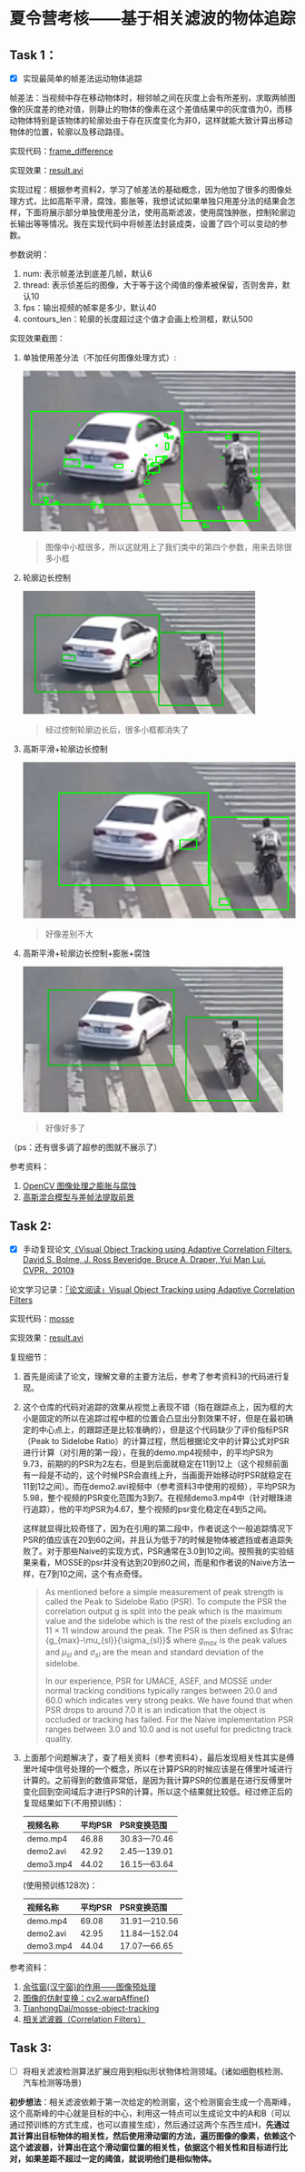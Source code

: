 # 夏令营考核——基于相关滤波的物体追踪

## Task 1：

- [x] 实现最简单的帧差法运动物体追踪

帧差法：当视频中存在移动物体时，相邻帧之间在灰度上会有所差别，求取两帧图像的灰度差的绝对值，则静止的物体的像素在这个差值结果中的灰度值为0，而移动物体特别是该物体的轮廓处由于存在灰度变化为非0，这样就能大致计算出移动物体的位置，轮廓以及移动路径。

实现代码：[frame_difference](https://github.com/zeroRains/Task-for-object-chacking/blob/master/Task_1/frame_difference_method.py#L1)

实现效果：[result.avi](https://github.com/zeroRains/Task-for-object-chacking/raw/master/Task_1/result.avi)

实现过程：根据参考资料2，学习了帧差法的基础概念，因为他加了很多的图像处理方式，比如高斯平滑，腐蚀，膨胀等，我想试试如果单独只用差分法的结果会怎样，下面将展示部分单独使用差分法，使用高斯滤波，使用腐蚀肿胀，控制轮廓边长输出等等情况。我在实现代码中将帧差法封装成类，设置了四个可以变动的参数。

参数说明：
1. num: 表示帧差法到底差几帧，默认6
2. thread: 表示侦差后的图像，大于等于这个阈值的像素被保留，否则舍弃，默认10
3. fps：输出视频的帧率是多少，默认40
4. contours_len：轮廓的长度超过这个值才会画上检测框，默认500

实现效果截图：
1. 单独使用差分法（不加任何图像处理方式）:

    ![](images/fig1.png)

    > 图像中小框很多，所以这就用上了我们类中的第四个参数，用来去除很多小框

2. 轮廓边长控制

    ![](images/fig2.png)

    > 经过控制轮廓边长后，很多小框都消失了

3. 高斯平滑+轮廓边长控制

    ![](images/fig3.png)
    
    > 好像差别不大

4. 高斯平滑+轮廓边长控制+膨胀+腐蚀

    ![](images/fig4.png)
    
    > 好像好多了

（ps：还有很多调了超参的图就不展示了）

参考资料：
1. [OpenCV 图像处理之膨胀与腐蚀](https://zhuanlan.zhihu.com/p/110330329)
2. [高斯混合模型与差帧法提取前景](https://blog.csdn.net/qq_45087786/article/details/121865855)


## Task 2:


- [x] 手动复现论文[《Visual Object Tracking using Adaptive Correlation Filters. David S. Bolme, J. Ross Beveridge, Bruce A. Draper, Yui Man Lui. CVPR，2010》](https://ieeexplore.ieee.org/abstract/document/5539960)

论文学习记录：[「论文阅读」Visual Object Tracking using Adaptive Correlation Filters](https://blog.zerorains.top/2022/07/02/%E3%80%8C%E8%AE%BA%E6%96%87%E9%98%85%E8%AF%BB%E3%80%8DVisual-Object-Tracking-using-Adaptive-Correlation-Filters/)

实现代码：[mosse](https://github.com/zeroRains/Task-for-object-chacking/blob/master/Task_2/mosse.py#L1)

实现效果：[result.avi](https://github.com/zeroRains/Task-for-object-chacking/raw/master/Task_2/result.avi)

复现细节：

1. 首先是阅读了论文，理解文章的主要方法后，参考了参考资料3的代码进行复现。

2. 这个仓库的代码对追踪的效果从视觉上表现不错（指在跟踪点上，因为框的大小是固定的所以在追踪过程中框的位置会凸显出分割效果不好，但是在最初确定的中心点上，的跟踪还是比较准确的），但是这个代码缺少了评价指标PSR（Peak to Sidelobe Ratio）的计算过程，然后根据论文中的计算公式对PSR进行计算（对引用的第一段），在我的demo.mp4视频中，的平均PSR为9.73，前期的的PSR为2左右，但是到后面就稳定在11到12上（这个视频前面有一段是不动的，这个时候PSR会直线上升，当画面开始移动时PSR就稳定在11到12之间）。而在demo2.avi视频中（参考资料3中使用的视频），平均PSR为5.98，整个视频的PSR变化范围为3到7。在视频demo3.mp4中（针对眼珠进行追踪），他的平均PSR为4.67，整个视频的psr变化稳定在4到5之间。

   这样就显得比较奇怪了，因为在引用的第二段中，作者说这个一般追踪情况下PSR的值应该在20到60之间，并且认为低于7的时候是物体被遮挡或者追踪失败了。对于那些Naive的实现方式，PSR通常在3.0到10之间。按照我的实验结果来看，MOSSE的psr并没有达到20到60之间，而是和作者说的Naive方法一样，在7到10之间，这个有点奇怪。

   >As mentioned before a simple measurement of peak strength is called the Peak to Sidelobe Ratio (PSR). To compute the PSR the correlation output g is split into the peak which is the maximum value and the sidelobe which is the rest of the pixels excluding an 11 × 11 window around the peak. The PSR is then defined as $\frac {g_{max}-\mu_{sl}}{\sigma_{sl}}$ where $g_{max}$ is the peak values and $\mu_{sl}$ and $\sigma_{sl}$ are the mean and standard deviation of the sidelobe.
   >
   >In our experience, PSR for UMACE, ASEF, and MOSSE under normal tracking conditions typically ranges between 20.0 and 60.0 which indicates very strong peaks. We have found that when PSR drops to around 7.0 it is an indication that the object is occluded or tracking has failed. For the Naive implementation PSR ranges between 3.0 and 10.0 and is not useful for predicting track quality.

3. 上面那个问题解决了，查了相关资料（参考资料4），最后发现相关性其实是傅里叶域中信号处理的一个概念，所以在计算PSR的时候应该是在傅里叶域进行计算的。之前得到的数值非常低，是因为我计算PSR的位置是在进行反傅里叶变化回到空间域后才进行PSR的计算，所以这个结果就比较低。经过修正后的复现结果如下(不用预训练)：

   | 视频名称  | 平均PSR | PSR变换范围 |
   | --------- | ------- | ----------- |
   | demo.mp4  | 46.88   | 30.83—70.46 |
   | demo2.avi | 42.92   | 2.45—139.01 |
   | demo3.mp4 | 44.02   | 16.15—63.64 |

   (使用预训练128次)：
   
   | 视频名称  | 平均PSR | PSR变换范围  |
   | --------- | ------- | ------------ |
   | demo.mp4  | 69.08   | 31.91—210.56 |
   | demo2.avi | 42.95   | 11.84—152.04 |
   | demo3.mp4 | 44.04   | 17.07—66.65  |


参考资料：

1. [余弦窗(汉宁窗)的作用——图像预处理](https://blog.csdn.net/dengheCSDN/article/details/78085468)
2. [图像的仿射变换：cv2.warpAffine()](https://zhuanlan.zhihu.com/p/416073892)
3. [TianhongDai/mosse-object-tracking](https://github.com/TianhongDai/mosse-object-tracking)
3. [相关滤波器（Correlation Filters）](https://blog.csdn.net/sgfmby1994/article/details/68490903)


## Task 3:


- [ ] 将相关滤波检测算法扩展应用到相似形状物体检测领域。(诸如细胞核检测、汽车检测等场景)

**初步想法**：相关滤波依赖于第一次给定的检测窗，这个检测窗会生成一个高斯峰，这个高斯峰的中心就是目标的中心，利用这一特点可以生成论文中的A和B（可以通过预训练的方式生成，也可以直接生成），然后通过这两个东西生成H，**先通过其计算出目标物体的相关性，然后使用滑动窗的方法，遍历图像的像素，依赖这个这个滤波器，计算出在这个滑动窗位置的相关性，依据这个相关性和目标进行比对，如果差距不超过一定的阈值，就说明他们是相似物体。**

